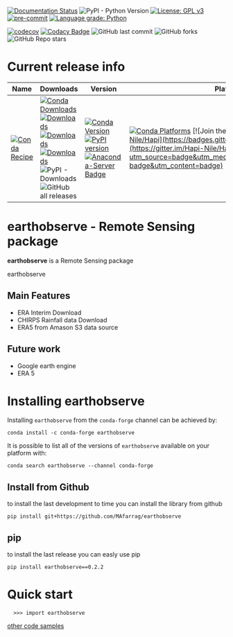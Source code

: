 [![Documentation Status](https://readthedocs.org/projects/earth2observe/badge/?version=latest)](https://earth2observe.readthedocs.io/en/latest/?badge=latest)
![PyPI - Python Version](https://img.shields.io/pypi/pyversions/earth2observe)
[![License: GPL v3](https://img.shields.io/badge/License-GPLv3-blue.svg)](https://www.gnu.org/licenses/gpl-3.0)
[![pre-commit](https://img.shields.io/badge/pre--commit-enabled-brightgreen?logo=pre-commit&logoColor=white)](https://github.com/pre-commit/pre-commit)
[![Language grade: Python](https://img.shields.io/lgtm/grade/python/g/MAfarrag/Hapi.svg?logo=lgtm&logoWidth=18)](https://lgtm.com/projects/g/MAfarrag/Hapi/context:python)


[![codecov](https://codecov.io/gh/Serapieum-of-alex/earth2observe/branch/main/graph/badge.svg?token=2nBcI5ijvB)](https://codecov.io/gh/Serapieum-of-alex/earth2observe)
[![Codacy Badge](https://app.codacy.com/project/badge/Grade/4c95cf4c0dd044e4b451e08355fe6ee7)](https://www.codacy.com/gh/Serapieum-of-alex/earth2observe/dashboard?utm_source=github.com&amp;utm_medium=referral&amp;utm_content=Serapieum-of-alex/earth2observe&amp;utm_campaign=Badge_Grade)
![GitHub last commit](https://img.shields.io/github/last-commit/MAfarrag/earthobserve)
![GitHub forks](https://img.shields.io/github/forks/MAfarrag/earthobserve?style=social)
![GitHub Repo stars](https://img.shields.io/github/stars/MAfarrag/earthobserve?style=social)


Current release info
====================

| Name | Downloads                                                                                                                                                                                                                                                                                                                                                                                                                                                                                                                                                                                                                                                                                                                                                                         | Version | Platforms |
| --- |-----------------------------------------------------------------------------------------------------------------------------------------------------------------------------------------------------------------------------------------------------------------------------------------------------------------------------------------------------------------------------------------------------------------------------------------------------------------------------------------------------------------------------------------------------------------------------------------------------------------------------------------------------------------------------------------------------------------------------------------------------------------------------------| --- | --- |
| [![Conda Recipe](https://img.shields.io/badge/recipe-earth2observe-green.svg)](https://anaconda.org/conda-forge/earth2observe) | [![Conda Downloads](https://img.shields.io/conda/dn/conda-forge/earth2observe.svg)](https://anaconda.org/conda-forge/earth2observe) [![Downloads](https://pepy.tech/badge/earth2observe)](https://pepy.tech/project/earth2observe) [![Downloads](https://pepy.tech/badge/earth2observe/month)](https://pepy.tech/project/earth2observe)  [![Downloads](https://pepy.tech/badge/earth2observe/week)](https://pepy.tech/project/earth2observe)  ![PyPI - Downloads](https://img.shields.io/pypi/dd/earth2observe?color=blue&style=flat-square) ![GitHub all releases](https://img.shields.io/github/downloads/MAfarrag/earth2observe/total) | [![Conda Version](https://img.shields.io/conda/vn/conda-forge/earth2observe.svg)](https://anaconda.org/conda-forge/earth2observe) [![PyPI version](https://badge.fury.io/py/earth2observe.svg)](https://badge.fury.io/py/earth2observe) [![Anaconda-Server Badge](https://anaconda.org/conda-forge/earth2observe/badges/version.svg)](https://anaconda.org/conda-forge/earth2observe) | [![Conda Platforms](https://img.shields.io/conda/pn/conda-forge/earth2observe.svg)](https://anaconda.org/conda-forge/earth2observe) [![Join the chat at https://gitter.im/Hapi-Nile/Hapi](https://badges.gitter.im/Hapi-Nile/Hapi.svg)](https://gitter.im/Hapi-Nile/Hapi?utm_source=badge&utm_medium=badge&utm_campaign=pr-badge&utm_content=badge) |

earthobserve - Remote Sensing package
=====================================================================
**earthobserve** is a Remote Sensing package

earthobserve

Main Features
-------------
  - ERA Interim Download
  - CHIRPS Rainfall data Download
  - ERA5 from Amason S3 data source


Future work
-------------
  - Google earth engine
  - ERA 5



Installing earthobserve
===============

Installing `earthobserve` from the `conda-forge` channel can be achieved by:

```
conda install -c conda-forge earthobserve
```

It is possible to list all of the versions of `earthobserve` available on your platform with:

```
conda search earthobserve --channel conda-forge
```

## Install from Github
to install the last development to time you can install the library from github
```
pip install git+https://github.com/MAfarrag/earthobserve
```

## pip
to install the last release you can easly use pip
```
pip install earthobserve==0.2.2
```

Quick start
===========

```
  >>> import earthobserve
```

[other code samples](https://earthobserve.readthedocs.io/en/latest/?badge=latest)
